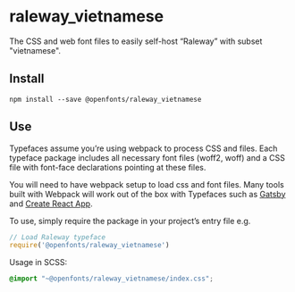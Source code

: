 
# raleway_vietnamese

The CSS and web font files to easily self-host “Raleway” with subset "vietnamese".

## Install

`npm install --save @openfonts/raleway_vietnamese`

## Use

Typefaces assume you’re using webpack to process CSS and files. Each typeface
package includes all necessary font files (woff2, woff) and a CSS file with
font-face declarations pointing at these files.

You will need to have webpack setup to load css and font files. Many tools built
with Webpack will work out of the box with Typefaces such as [Gatsby](https://github.com/gatsbyjs/gatsby)
and [Create React App](https://github.com/facebookincubator/create-react-app).

To use, simply require the package in your project’s entry file e.g.

```javascript
// Load Raleway typeface
require('@openfonts/raleway_vietnamese')
```

Usage in SCSS:
```scss
@import "~@openfonts/raleway_vietnamese/index.css";
```
